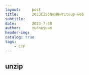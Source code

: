 ```yaml
---
layout:     post
title:      2023CISCN初赛writeup-web
subtitle:   
date:       2023-7-30
author:     xuoneyuan
header-img: 
catalog: true
tags:
    - CTF
---
```


## unzip
